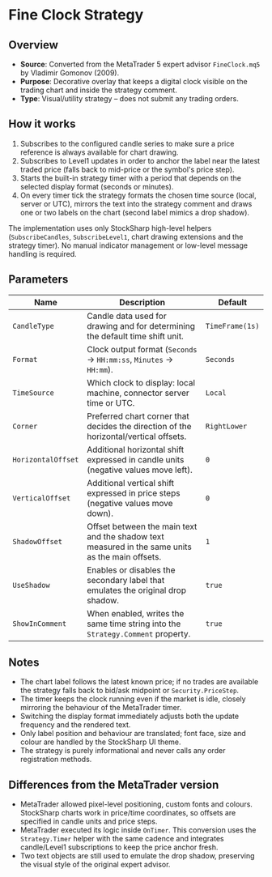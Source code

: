 # Fine Clock Strategy

## Overview
- **Source**: Converted from the MetaTrader 5 expert advisor `FineClock.mq5` by Vladimir Gomonov (2009).
- **Purpose**: Decorative overlay that keeps a digital clock visible on the trading chart and inside the strategy comment.
- **Type**: Visual/utility strategy – does not submit any trading orders.

## How it works
1. Subscribes to the configured candle series to make sure a price reference is always available for chart drawing.
2. Subscribes to Level1 updates in order to anchor the label near the latest traded price (falls back to mid-price or the symbol's price step).
3. Starts the built-in strategy timer with a period that depends on the selected display format (seconds or minutes).
4. On every timer tick the strategy formats the chosen time source (local, server or UTC), mirrors the text into the strategy comment and draws one or two labels on the chart (second label mimics a drop shadow).

The implementation uses only StockSharp high-level helpers (`SubscribeCandles`, `SubscribeLevel1`, chart drawing extensions and the strategy timer). No manual indicator management or low-level message handling is required.

## Parameters
| Name | Description | Default |
|------|-------------|---------|
| `CandleType` | Candle data used for drawing and for determining the default time shift unit. | `TimeFrame(1s)` |
| `Format` | Clock output format (`Seconds` → `HH:mm:ss`, `Minutes` → `HH:mm`). | `Seconds` |
| `TimeSource` | Which clock to display: local machine, connector server time or UTC. | `Local` |
| `Corner` | Preferred chart corner that decides the direction of the horizontal/vertical offsets. | `RightLower` |
| `HorizontalOffset` | Additional horizontal shift expressed in candle units (negative values move left). | `0` |
| `VerticalOffset` | Additional vertical shift expressed in price steps (negative values move down). | `0` |
| `ShadowOffset` | Offset between the main text and the shadow text measured in the same units as the main offsets. | `1` |
| `UseShadow` | Enables or disables the secondary label that emulates the original drop shadow. | `true` |
| `ShowInComment` | When enabled, writes the same time string into the `Strategy.Comment` property. | `true` |

## Notes
- The chart label follows the latest known price; if no trades are available the strategy falls back to bid/ask midpoint or `Security.PriceStep`.
- The timer keeps the clock running even if the market is idle, closely mirroring the behaviour of the MetaTrader timer.
- Switching the display format immediately adjusts both the update frequency and the rendered text.
- Only label position and behaviour are translated; font face, size and colour are handled by the StockSharp UI theme.
- The strategy is purely informational and never calls any order registration methods.

## Differences from the MetaTrader version
- MetaTrader allowed pixel-level positioning, custom fonts and colours. StockSharp charts work in price/time coordinates, so offsets are specified in candle units and price steps.
- MetaTrader executed its logic inside `OnTimer`. This conversion uses the `Strategy.Timer` helper with the same cadence and integrates candle/Level1 subscriptions to keep the price anchor fresh.
- Two text objects are still used to emulate the drop shadow, preserving the visual style of the original expert advisor.
